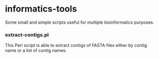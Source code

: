 # informatics-tools
Some small and simple scripts useful for multiple bioinformatics purposes.

### extract-contigs.pl
This Perl script is able to extract contigs of FASTA files either by contig name or a list of contig names.
